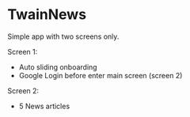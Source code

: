 # TwainNews

Simple app with two screens only.

Screen 1:
- Auto sliding onboarding
- Google Login before enter main screen (screen 2)

Screen 2:
- 5 News articles
